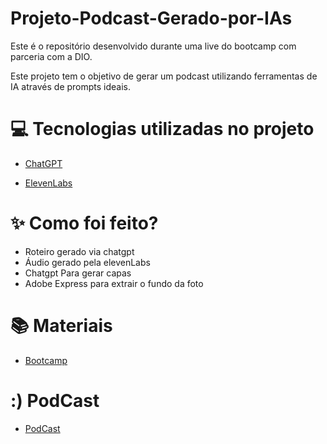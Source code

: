 # Projeto-Podcast-Gerado-por-IAs

  Este é o repositório desenvolvido durante uma live do bootcamp com parceria com a  DIO.

Este projeto tem o objetivo de gerar um podcast utilizando ferramentas de IA através de prompts ideais.

# 💻 Tecnologias utilizadas no projeto

* [ChatGPT](https://chatgpt.com/)

* [ElevenLabs](https://elevenlabs.io/)


# ✨ Como foi feito?

* Roteiro gerado via chatgpt
* Áudio gerado pela elevenLabs
* Chatgpt Para gerar capas
* Adobe Express para extrair o fundo da foto

# 📚 Materiais
* [Bootcamp](https://web.dio.me/track/microsoft-50-anos-prompts-inteligentes)

# :) PodCast
* [PodCast](https://www.notion.so/COMPILADAS-Conectando-c-digos-e-viv-ncias-do-front-end-1f344bbaf88e801bbfabee172888149e?pvs=4)
